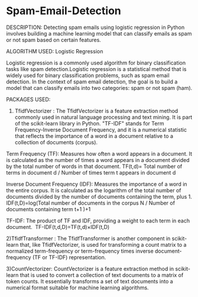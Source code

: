 # Spam-Email-Detection

DESCRIPTION:
Detecting spam emails using logistic regression in Python involves building a machine learning model that can classify emails as spam or not spam based on certain features.

ALGORITHM USED: Logistic Regression

Logistic regression is a commonly used algorithm for binary classification tasks like spam detection.Logistic regression is a statistical method that is widely used for binary classification problems, such as spam email detection. In the context of spam email detection, the goal is to build a model that can classify emails into two categories: spam or not spam (ham).

PACKAGES USED:
1) TfidfVectorizer :
   The TfidfVectorizer is a feature extraction method commonly used in natural language processing and text mining. It is part of the scikit-learn library in Python. "TF-IDF" stands for Term Frequency-Inverse Document Frequency, and it is a numerical statistic that reflects the importance of a word in a document relative to a collection of documents (corpus).
   
Term Frequency (TF): Measures how often a word appears in a document. It is calculated as the number of times a word appears in a document divided by the total number of words in that document.
    TF(t,d)= Total number of terms in document d / Number of times term t appears in document d

Inverse Document Frequency (IDF): Measures the importance of a word in the entire corpus. It is calculated as the logarithm of the total number of documents divided by the number of documents containing the term, plus 1.
   IDF(t,D)=log(Total number of documents in the corpus N / Number of documents containing term t+1 )+1

TF-IDF: The product of TF and IDF, providing a weight to each term in each document.
​   TF-IDF(t,d,D)=TF(t,d)×IDF(t,D)

2)TfidfTransformer :
   The TfidfTransformer is another component in scikit-learn that, like TfidfVectorizer, is used for transforming a count matrix to a normalized term-frequency or term-frequency times inverse document-frequency (TF or TF-IDF) representation.

3)CountVectorizer:
   CountVectorizer is a feature extraction method in scikit-learn that is used to convert a collection of text documents to a matrix of token counts. It essentially transforms a set of text documents into a numerical format suitable for machine learning algorithms. 
